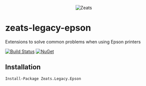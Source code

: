 ﻿<div align="center">

![Zeats](https://zeatsbalancaautomatica.blob.core.windows.net/icons/nuget.png)

</div>

# zeats-legacy-epson

Extensions to solve common problems when using Epson printers

[![Build Status](https://dev.azure.com/zeats/Legacy/_apis/build/status/zeats-legacy-epson?branchName=master)](https://dev.azure.com/zeats/Legacy/_build/latest?definitionId=31&branchName=master)
[![NuGet](https://img.shields.io/nuget/v/Zeats.Legacy.Epson.svg)](https://www.nuget.org/packages/Zeats.Legacy.Epson)

## Installation

```PM>
Install-Package Zeats.Legacy.Epson
```